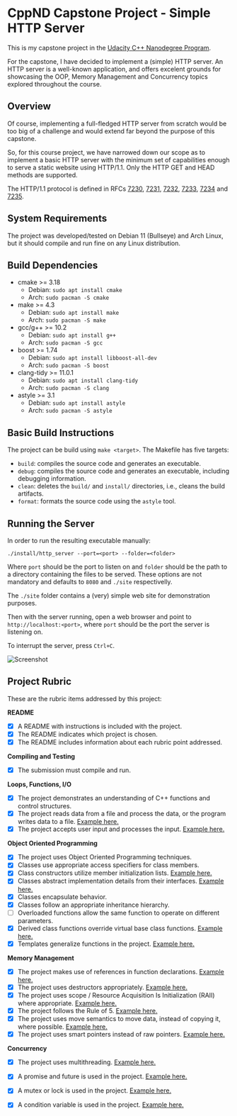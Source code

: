 # CppND Capstone Project - Simple HTTP Server

This is my capstone project in the [Udacity C++ Nanodegree Program](https://www.udacity.com/course/c-plus-plus-nanodegree--nd213). 

For the capstone, I have decided to implement a (simple) HTTP server.  An HTTP server is a well-known application, and offers excelent grounds for showcasing the OOP, Memory Management and Concurrency topics explored throughout the course.

## Overview

Of course, implementing a full-fledged HTTP server from scratch would be too big of a challenge and would extend far beyond the purpose of this capstone. 

So, for this course project, we have narrowed down our scope as to implement a basic HTTP server with the minimum set of capabilities enough to serve a static website using HTTP/1.1. Only the HTTP GET and HEAD methods are supported.

The HTTP/1.1 protocol is defined in RFCs [7230](http://www.rfc-editor.org/info/rfc7230), [7231](http://www.rfc-editor.org/info/rfc7231), 
[7232](http://www.rfc-editor.org/info/rfc7232), [7233](http://www.rfc-editor.org/info/rfc7233), 
[7234](http://www.rfc-editor.org/info/rfc7234) and [7235](http://www.rfc-editor.org/info/rfc7235).

## System Requirements

The project was developed/tested on Debian 11 (Bullseye) and Arch Linux, but it should compile and run fine on any Linux distribution.

## Build Dependencies 

* cmake >= 3.18
  * Debian: `sudo apt install cmake`
  * Arch: `sudo pacman -S cmake`
* make >= 4.3 
  * Debian: `sudo apt install make`
  * Arch: `sudo pacman -S make`
* gcc/g++ >= 10.2
  * Debian: `sudo apt install g++`
  * Arch: `sudo pacman -S gcc`
* boost >= 1.74
  * Debian: `sudo apt install libboost-all-dev`
  * Arch: `sudo pacman -S boost`
* clang-tidy >= 11.0.1
  * Debian: `sudo apt install clang-tidy`
  * Arch: `sudo pacman -S clang`
* astyle >= 3.1
  * Debian: `sudo apt install astyle`
  * Arch: `sudo pacman -S astyle`  

## Basic Build Instructions

The project can be build using `make <target>`.  The Makefile has five targets:

* `build`: compiles the source code and generates an executable.
* `debug`: compiles the source code and generates an executable, including debugging information.
* `clean`: deletes the `build/` and `install/`  directories, i.e., cleans the build artifacts.
* `format`: formats the source code using the `astyle` tool.

## Running the Server

In order to run the resulting executable manually: 

`./install/http_server --port=<port> --folder=<folder>` 

Where `port` should be the port to listen on and `folder` should be the path to a directory containing the files to be served.  These options are not mandatory and defaults to `8080` and `./site` respectivelly.

The `./site` folder contains a (very) simple web site for demonstration purposes.

Then with the server running, open a web browser and point to `http://localhost:<port>`, where  `port` should be the port the server is listening on.

To interrupt the server, press `Ctrl+C`.

![Screenshot](http_server.png)

## Project Rubric

These are the rubric items addressed by this project:

**README**

- [x] A README with instructions is included with the project.
- [x] The README indicates which project is chosen.
- [x] The README includes information about each rubric point addressed. 

**Compiling and Testing**
- [x] The submission must compile and run.

**Loops, Functions, I/O**
- [x] The project demonstrates an understanding of C++ functions and control structures.
- [x] The project reads data from a file and process the data, or the program writes data to a file. [Example here.](https://github.com/ramosfabiano/CppND-Capstone/blob/17496697a881dc024034d286fc9cf99855903b32/src/lib/http_server/getmethodhandler.cpp#L100)
- [x] The project accepts user input and processes the input. [Example here.](https://github.com/ramosfabiano/CppND-Capstone/blob/17496697a881dc024034d286fc9cf99855903b32/src/app/main.cpp#L37)

**Object Oriented Programming**
- [x] The project uses Object Oriented Programming techniques. 
- [x] Classes use appropriate access specifiers for class members.
- [x] Class constructors utilize member initialization lists. [Example here.](https://github.com/ramosfabiano/CppND-Capstone/blob/17496697a881dc024034d286fc9cf99855903b32/src/lib/http_server/httpserver.cpp#L10)
- [x] Classes abstract implementation details from their interfaces. [Example here.](https://github.com/ramosfabiano/CppND-Capstone/blob/17496697a881dc024034d286fc9cf99855903b32/src/lib/http_server/methodhandler.hpp#L24)
- [x] Classes encapsulate behavior. 
- [x] Classes follow an appropriate inheritance hierarchy. 
- [ ] Overloaded functions allow the same function to operate on different parameters.
- [x] Derived class functions override virtual base class functions. [Example here.](https://github.com/ramosfabiano/CppND-Capstone/blob/17496697a881dc024034d286fc9cf99855903b32/src/lib/http_server/headmethodhandler.hpp#L25)
- [x] Templates generalize functions in the project. [Example here.](https://github.com/ramosfabiano/CppND-Capstone/blob/17496697a881dc024034d286fc9cf99855903b32/src/lib/logger/logger.hpp#L39)

**Memory Management**
- [x] The project makes use of references in function declarations. [Example here.](https://github.com/ramosfabiano/CppND-Capstone/blob/17496697a881dc024034d286fc9cf99855903b32/src/lib/http_server/requesthandler.cpp#L15)
- [x] The project uses destructors appropriately. [Example here.](https://github.com/ramosfabiano/CppND-Capstone/blob/17496697a881dc024034d286fc9cf99855903b32/src/lib/http_server/methodhandler.hpp#L22)
- [x] The project uses scope / Resource Acquisition Is Initialization (RAII) where appropriate. [Example here.](https://github.com/ramosfabiano/CppND-Capstone/blob/17496697a881dc024034d286fc9cf99855903b32/src/lib/http_server/serversocket.cpp#L15)
- [x] The project follows the Rule of 5. [Example here.](https://github.com/ramosfabiano/CppND-Capstone/blob/17496697a881dc024034d286fc9cf99855903b32/src/lib/http_server/requestsocket.hpp#L26)
- [x] The project uses move semantics to move data, instead of copying it, where possible. [Example here.](https://github.com/ramosfabiano/CppND-Capstone/blob/17496697a881dc024034d286fc9cf99855903b32/src/lib/http_server/httpserver.cpp#L66)
- [x] The project uses smart pointers instead of raw pointers. [Example here.](https://github.com/ramosfabiano/CppND-Capstone/blob/17496697a881dc024034d286fc9cf99855903b32/src/lib/http_server/httpserver.cpp#L66)

**Concurrency**
- [x] The project uses multithreading. [Example here.](https://github.com/ramosfabiano/CppND-Capstone/blob/17496697a881dc024034d286fc9cf99855903b32/src/lib/threadpool/threadpool.hpp#L27)
- [x] A promise and future is used in the project. [Example here.](https://github.com/ramosfabiano/CppND-Capstone/blob/17496697a881dc024034d286fc9cf99855903b32/src/lib/http_server/httpserver.cpp#L36)
- [x] A mutex or lock is used in the project. [Example here.](https://github.com/ramosfabiano/CppND-Capstone/blob/cb81708dc54448534d03638e35b77e54242a2aca/src/lib/logger/logger.hpp#L38)
- [x] A condition variable is used in the project. [Example here.](https://github.com/ramosfabiano/CppND-Capstone/blob/17496697a881dc024034d286fc9cf99855903b32/src/lib/threadpool/threadpool.hpp#L110)








  






